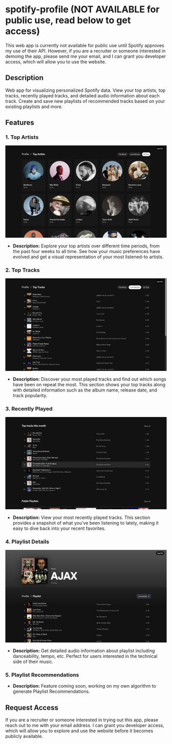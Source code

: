 # spotify-profile (NOT AVAILABLE for public use, read below to get access)

This web app is currently not available for public use until Spotify approves my use of their API. However, if you are a recruiter or someone interested in demoing the app, please send me your email, and I can grant you developer access, which will allow you to use the website.

## Description

Web app for visualizing personalized Spotify data. View your top artists, top tracks, recently played tracks, and detailed audio information about each track. Create and save new playlists of recommended tracks based on your existing playlists and more.

## Features

### 1. Top Artists
![Top Artists Screenshot](https://github.com/sachinchabria/spotify-profile/blob/main/client/public/ss2.png)
- **Description:** Explore your top artists over different time periods, from the past four weeks to all time. See how your music preferences have evolved and get a visual representation of your most listened-to artists.

### 2. Top Tracks
![Top Tracks Screenshot](https://github.com/sachinchabria/spotify-profile/blob/main/client/public/ss4.png)
- **Description:** Discover your most played tracks and find out which songs have been on repeat the most. This section shows your top tracks along with detailed information such as the album name, release date, and track popularity.

### 3. Recently Played
![Recently Played Screenshot](https://github.com/sachinchabria/spotify-profile/blob/main/client/public/ss3.png)
- **Description:** View your most recently played tracks. This section provides a snapshot of what you’ve been listening to lately, making it easy to dive back into your recent favorites.

### 4. Playlist Details
![Track Details Screenshot](https://github.com/sachinchabria/spotify-profile/blob/main/client/public/ss5.png)
- **Description:** Get detailed audio information about playlist including danceability, tempo, etc. Perfect for users interested in the technical side of their music.

### 5. Playlist Recommendations
- **Description:** Feature coming soon, working on my own algorithm to generate Playlist Recommendations.

## Request Access

If you are a recruiter or someone interested in trying out this app, please reach out to me with your email address. I can grant you developer access, which will allow you to explore and use the website before it becomes publicly available.

